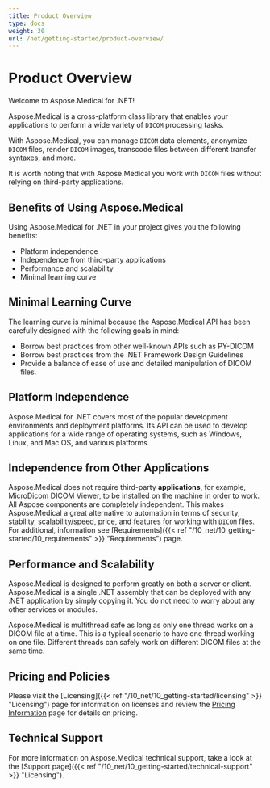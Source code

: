 ```yaml
---
title: Product Overview
type: docs
weight: 30
url: /net/getting-started/product-overview/
---
```


# Product Overview

Welcome to Aspose.Medical for .NET!

Aspose.Medical is a cross-platform class library that enables your applications to perform a wide variety of `DICOM` processing tasks.

With Aspose.Medical, you can manage `DICOM` data elements, anonymize `DICOM` files, render `DICOM` images, transcode files between different transfer syntaxes, and more.

It is worth noting that with Aspose.Medical you work with `DICOM` files without relying on third-party applications.

## Benefits of Using Aspose.Medical

Using Aspose.Medical for .NET in your project gives you the following benefits:

- Platform independence
- Independence from third-party applications
- Performance and scalability
- Minimal learning curve

## Minimal Learning Curve

The learning curve is minimal because the Aspose.Medical API has been carefully designed with the following goals in mind:

- Borrow best practices from other well-known APIs such as PY-DICOM
- Borrow best practices from the .NET Framework Design Guidelines
- Provide a balance of ease of use and detailed manipulation of DICOM files.

## Platform Independence

Aspose.Medical for .NET covers most of the popular development environments and deployment platforms. Its API can be used to develop applications for a wide range of operating systems, such as Windows, Linux, and Mac OS, and various platforms.

## Independence from Other Applications

Aspose.Medical does not require third-party **applications**, for example, MicroDicom DICOM Viewer, to be installed on the machine in order to work. All Aspose components are completely independent. This makes Aspose.Medical a great alternative to automation in terms of security, stability, scalability/speed, price, and features for working with `DICOM` files. For additional, information see [Requirements]({{< ref "/10_net/10_getting-started/10_requirements" >}} "Requirements") page.

## Performance and Scalability

Aspose.Medical is designed to perform greatly on both a server or client. Aspose.Medical is a single .NET assembly that can be deployed with any .NET application by simply copying it. You do not need to worry about any other services or modules.

Aspose.Medical is multithread safe as long as only one thread works on a DICOM file at a time. This is a typical scenario to have one thread working on one file. Different threads can safely work on different DICOM files at the same time.

## Pricing and Policies

Please visit the [Licensing]({{< ref "/10_net/10_getting-started/licensing" >}} "Licensing") page for information on licenses and review the [Pricing Information](https://purchase.aspose.com/pricing/medical/family) page for details on pricing.

## Technical Support

For more information on Aspose.Medical technical support, take a look at the [Support page]({{< ref "/10_net/10_getting-started/technical-support" >}} "Licensing").